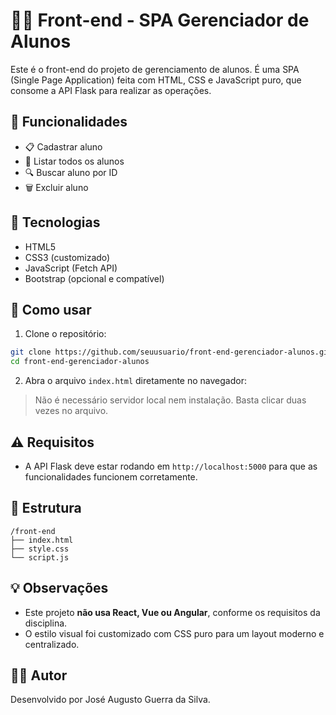 # 🧑‍🏫 Front-end - SPA Gerenciador de Alunos

Este é o front-end do projeto de gerenciamento de alunos. É uma SPA (Single Page Application) feita com HTML, CSS e JavaScript puro, que consome a API Flask para realizar as operações.

## 🎯 Funcionalidades

- 📋 Cadastrar aluno
- 📄 Listar todos os alunos
- 🔍 Buscar aluno por ID
- 🗑️ Excluir aluno

## 🧠 Tecnologias

- HTML5
- CSS3 (customizado)
- JavaScript (Fetch API)
- Bootstrap (opcional e compatível)

## 🚀 Como usar

1. Clone o repositório:
```bash
git clone https://github.com/seuusuario/front-end-gerenciador-alunos.git
cd front-end-gerenciador-alunos
```

2. Abra o arquivo `index.html` diretamente no navegador:
> Não é necessário servidor local nem instalação. Basta clicar duas vezes no arquivo.

## ⚠️ Requisitos

- A API Flask deve estar rodando em `http://localhost:5000` para que as funcionalidades funcionem corretamente.

## 📂 Estrutura

```
/front-end
├── index.html
├── style.css
└── script.js
```

## 💡 Observações

- Este projeto **não usa React, Vue ou Angular**, conforme os requisitos da disciplina.
- O estilo visual foi customizado com CSS puro para um layout moderno e centralizado.

## 👨‍💻 Autor

Desenvolvido por José Augusto Guerra da Silva.
